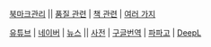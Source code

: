 [북마크관리](https://github.com/bigtom77/bookmark/tree/main) || [품질 관련](./quality.md) | [책 관련](./library.md) | [여러 가지](./various.md)  

[유튜브](https://www.youtube.com) | [네이버](https://www.naver.com) | [뉴스](https://news.naver.com) || [사전](https://dict.naver.com) | [구글번역](https://translate.google.co.kr/?hl=ko&tab=TT) | [파파고](https://papago.naver.com/?sk=auto&tk=en) | [DeepL](https://www.deepl.com/en/write)  


